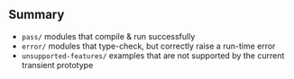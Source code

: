 Summary
---

- `pass/` modules that compile & run successfully
- `error/` modules that type-check, but correctly raise a run-time error
- `unsupported-features/` examples that are not supported by the current
  transient prototype

